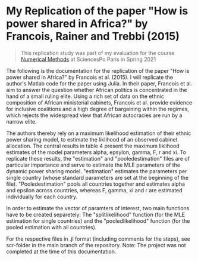 # My Replication of the paper "How is power shared in Africa?" by Francois, Rainer and Trebbi (2015)

> This replication study was part of my evaluation for the course [Numerical Methods](https://floswald.github.io/NumericalMethods/) at SciencesPo Paris in Spring 2021

The following is the documentation for the replication of the paper "How is power shared in Africa?" by Francois et al. (2015). I will replicate the author's Matlab code for the paper using Julia. 
In their paper, Francois et al. aim to answer the question whether African politics is concentrated in the hand of a small ruling elite. 
Using a rich set of data on the ethnic composition of African ministerial cabinets, Francois et al. provide evidence for inclusive coalitions and a high degree of bargaining within the regimes, which rejects the widespread view that African autocracies are run by a narrow elite. 

The authors thereby rely on a maximum likelihood estimation of their ethnic power sharing model, to estimate the liklihood of an observed cabinet allocation. The central results in table 4 present the maximum liklihood estimates of the model parameters alpha, epsylon, gamma, F, r and xi. 
To replicate these results, the "estimation" and "pooledestimation" files are of particular importance and serve to estimate the MLE parameters of the dynamic power sharing model. 
"estimation" estimates the parameters per single country (whose standard parameters are set at the beginning of the file). "Pooledestimation" pools all countries together and estimates alpha and epsilon across countries, whereas F, gamma, xi and r are estimated individually for each country. 

In order to estimate the vector of paramters of interest, two main functions have to be created separetely: The "splitlikelihood" function (for the MLE estimation for single countries) and the "pooledlikelihood" function (for the pooled estimation with all countries). 



For the respective files in .jl format (including comments for the steps), see scr-folder in the main branch of the repository. 
Note: The project was not completed at the time of this documentation.